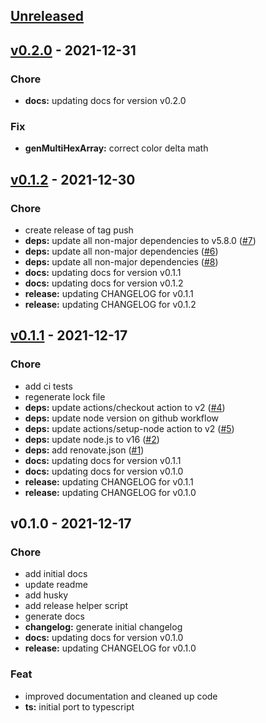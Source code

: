 <a name="unreleased"></a>
## [Unreleased]


<a name="v0.2.0"></a>
## [v0.2.0] - 2021-12-31
### Chore
- **docs:** updating docs for version v0.2.0

### Fix
- **genMultiHexArray:** correct color delta math


<a name="v0.1.2"></a>
## [v0.1.2] - 2021-12-30
### Chore
- create release of tag push
- **deps:** update all non-major dependencies to v5.8.0 ([#7](https://github.com/clok/halli/issues/7))
- **deps:** update all non-major dependencies ([#6](https://github.com/clok/halli/issues/6))
- **deps:** update all non-major dependencies ([#8](https://github.com/clok/halli/issues/8))
- **docs:** updating docs for version v0.1.1
- **docs:** updating docs for version v0.1.2
- **release:** updating CHANGELOG for v0.1.1
- **release:** updating CHANGELOG for v0.1.2


<a name="v0.1.1"></a>
## [v0.1.1] - 2021-12-17
### Chore
- add ci tests
- regenerate lock file
- **deps:** update actions/checkout action to v2 ([#4](https://github.com/clok/halli/issues/4))
- **deps:** update node version on github workflow
- **deps:** update actions/setup-node action to v2 ([#5](https://github.com/clok/halli/issues/5))
- **deps:** update node.js to v16 ([#2](https://github.com/clok/halli/issues/2))
- **deps:** add renovate.json ([#1](https://github.com/clok/halli/issues/1))
- **docs:** updating docs for version v0.1.1
- **docs:** updating docs for version v0.1.0
- **release:** updating CHANGELOG for v0.1.1
- **release:** updating CHANGELOG for v0.1.0


<a name="v0.1.0"></a>
## v0.1.0 - 2021-12-17
### Chore
- add initial docs
- update readme
- add husky
- add release helper script
- generate docs
- **changelog:** generate initial changelog
- **docs:** updating docs for version v0.1.0
- **release:** updating CHANGELOG for v0.1.0

### Feat
- improved documentation and cleaned up code
- **ts:** initial port to typescript


[Unreleased]: https://github.com/clok/halli/compare/v0.2.0...HEAD
[v0.2.0]: https://github.com/clok/halli/compare/v0.1.2...v0.2.0
[v0.1.2]: https://github.com/clok/halli/compare/v0.1.1...v0.1.2
[v0.1.1]: https://github.com/clok/halli/compare/v0.1.0...v0.1.1
